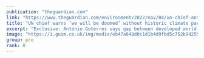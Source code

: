 ```yaml
---
publication: "theguardian.com"
link: "https://www.theguardian.com/environment/2022/nov/04/un-chief-antonio-guterres-climate-crisis-cop27"
title: "UN chief warns ‘we will be doomed’ without historic climate pact"
excerpt: "Exclusive: António Guterres says gap between developed world and poorer countries is biggest issue facing Cop27 talks"
image: "https://i.guim.co.uk/img/media/eb47a648d0c1d1b4d9fbd5c752b9425574b0d384/0_21_5472_3283/master/5472.jpg?width=1200&height=630&quality=85&auto=format&fit=crop&overlay-align=bottom%2Cleft&overlay-width=100p&overlay-base64=L2ltZy9zdGF0aWMvb3ZlcmxheXMvdGctZGVmYXVsdC5wbmc&enable=upscale&s=25fa3b2f01f665d6f352547bc042e431"
group: pro
rank: 0
---
```

